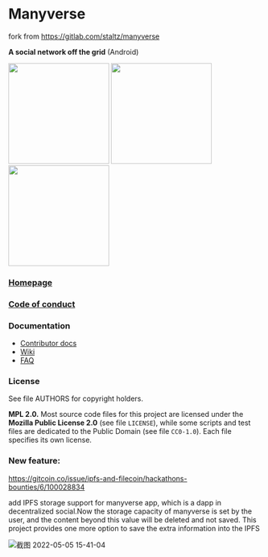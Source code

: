 <!--
SPDX-FileCopyrightText: 2021-2022 The Manyverse Authors

SPDX-License-Identifier: CC-BY-4.0
-->

# Manyverse
fork from https://gitlab.com/staltz/manyverse

**A social network off the grid** (Android)

<div>
<img src="./screenshot-feed.png" width="200">
<img src="./screenshot-connections.png" width="200">
<img src="./screenshot-thread.png" width="200">
</div>

### [Homepage](https://manyver.se)

### [Code of conduct](./code-of-conduct.md)

### Documentation

- [Contributor docs](./CONTRIBUTING.md)
- [Wiki](https://gitlab.com/staltz/manyverse/wikis)
- [FAQ](https://manyver.se/faq)

### License

See file AUTHORS for copyright holders.

**MPL 2.0.** Most source code files for this project are licensed under the **Mozilla Public License 2.0** (see file `LICENSE`), while some scripts and test files are dedicated to the Public Domain (see file `CC0-1.0`). Each file specifies its own license.

### New feature:
https://gitcoin.co/issue/ipfs-and-filecoin/hackathons-bounties/6/100028834

add IPFS storage support for manyverse app, which is a dapp in decentralized social.Now the storage capacity of manyverse is set by the user, and the content beyond this value will be deleted and not saved. This project provides one more option to save the extra information into the IPFS


![截图 2022-05-05 15-41-04](https://user-images.githubusercontent.com/16698808/166881036-894ff3f8-d567-4df5-b756-a379549d42e5.png)
